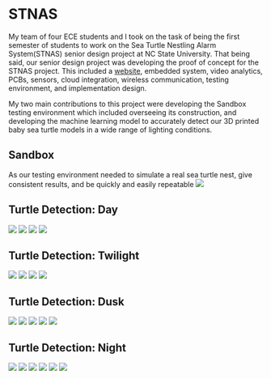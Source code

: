 # STNAS
My team of four ECE students and I took on the task of being the first semester of students to work on the Sea Turtle Nestling Alarm System(STNAS) senior design project at NC State University. That being said, our senior design project was developing the proof of concept for the STNAS project. This included a [website](https://sites.google.com/ncsu.edu/stnas/stnas), embedded system, video analytics, PCBs, sensors, cloud integration, wireless communication, testing environment, and implementation design.

My two main contributions to this project were developing the Sandbox testing environment which included overseeing its construction, and developing the machine learning model to accurately detect our 3D printed baby sea turtle models in a wide range of lighting conditions.

## Sandbox
As our testing environment needed to simulate a real sea turtle nest, give consistent results, and be quickly and easily repeatable
<img src="images/bare_sandbox.JPG" >

## Turtle Detection: Day
<img src="images/Day_751.png" >
<img src="images/Day_753.png" >
<img src="images/Day_756.png" >
<img src="images/Day_758.png" >

## Turtle Detection: Twilight
<img src="images/twilight_729.png" >
<img src="images/twilight_732.png" >
<img src="images/twilight_734.png" >
<img src="images/twilight_736.png" >

## Turtle Detection: Dusk
<img src="images/dusk_557.png" >
<img src="images/dusk_559.png" >
<img src="images/dusk_561.png" >
<img src="images/dusk_566.png" >
<img src="images/dusk_569.png" >

## Turtle Detection: Night
<img src="images/night_451.png" >
<img src="images/night_454.png" >
<img src="images/night_456.png" >
<img src="images/night_459.png" >
<img src="images/night_462.png" >
<img src="images/night_766.png" >
